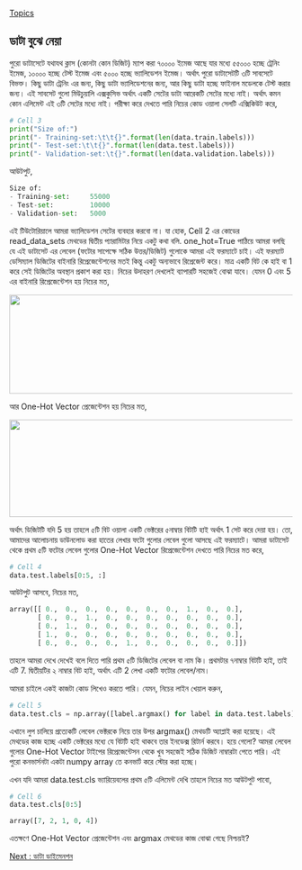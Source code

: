 [Topics](/SUMMARY.md)

## ডাটা বুঝে নেয়া  
পুরো ডাটাসেটে যথাযথ ক্লাস (কোনটা কোন ডিজিট) ম্যাপ করা ৭০০০০ ইমেজ আছে যার মধ্যে ৫৫০০০ হচ্ছে ট্রেনিং ইমেজ, ১০০০০ হচ্ছে টেস্ট ইমেজ এবং ৫০০০ হচ্ছে ভ্যালিডেশন ইমেজ। অর্থাৎ পুরো ডাটাসেটটি ৩টি সাবসেটে বিভক্ত। কিছু ডাটা ট্রেনিং এর জন্য, কিছু ডাটা ভ্যালিডেশনের জন্য, আর কিছু ডাটা হচ্ছে ফাইনাল মডেলকে টেস্ট করার জন্য। এই সাবসেট গুলো মিউচুয়ালি এক্সকুসিভ অর্থাৎ একটি সেটের ডাটা আরেকটি সেটের মধ্যে নাই। অর্থাৎ কমন কোন এলিমেন্ট এই ৩টি সেটের মধ্যে নাই। পরীক্ষা করে দেখতে পারি নিচের কোড ওয়ালা সেলটি এক্সিকিউট করে,

```python
# Cell 3
print("Size of:")
print("- Training-set:\t\t{}".format(len(data.train.labels))) 
print("- Test-set:\t\t{}".format(len(data.test.labels)))
print("- Validation-set:\t{}".format(len(data.validation.labels)))
```

আউটপুট,

```python
Size of:
- Training-set:     55000
- Test-set:         10000
- Validation-set:   5000
```

এই টিউটোরিয়ালে আমরা ভ্যালিডেশন সেটের ব্যবহার করবো না। যা হোক, Cell 2 এর কোডের read_data_sets মেথডের দ্বিতীয় প্যারামিটার নিয়ে একটু কথা বলি. one_hot=True পাঠিয়ে আমরা বলছি যে এই ডাটাসেট এর লেবেল (ফটোর সাপেক্ষে সঠিক উত্তর/ডিজিট) গুলোকে আমরা এই ফরম্যাটে চাই। এই ফরম্যাট ডেসিম্যাল ডিজিটের বাইনারি রিপ্রেজেন্টেশনের মতই কিন্তু একটু অন্যভাবে রিপ্রেজেন্ট করে। মাত্র একটি বিট কে হাই বা 1 করে সেই ডিজিটের অবস্থান প্রকাশ করা হয়। নিচের উদাহরণ দেখলেই ব্যাপারটি সহজেই বোঝা যাবে। যেমন 0 এবং 5 এর বাইনারি রিপ্রেজেন্টেশন হয় নিচের মত,

<img class="aligncenter size-full wp-image-1767" src="https://nuhil.files.wordpress.com/2017/05/screen-shot-2017-05-28-at-4-36-00-pm.png" alt="" width="631" height="176" />

আর One-Hot Vector প্রেজেন্টেশন হয় নিচের মত,

<img class="aligncenter size-full wp-image-1768" src="https://nuhil.files.wordpress.com/2017/05/screen-shot-2017-05-28-at-4-37-36-pm.png" alt="" width="629" height="173" />

অর্থাৎ ডিজিটটি যদি 5 হয় তাহলে ৫টি বিট ওয়ালা একটি ভেক্টরের ৫নাম্বার বিটটি হাই অর্থাৎ 1 সেট করে দেয়া হয়। তো, আমাদের আলোচনায় ডাউনলোড করা হাতের লেখার ফটো গুলোর লেবেল গুলো আসছে এই ফরম্যাটে। আমরা ডাটাসেট থেকে প্রথম ৫টি ফটোর লেবেল গুলোর One-Hot Vector রিপ্রেজেন্টেশন দেখতে পারি নিচের মত করে,

```python
# Cell 4
data.test.labels[0:5, :]
```

আউটপুট আসবে, নিচের মত,

```python
array([[ 0.,  0.,  0.,  0.,  0.,  0.,  0.,  1.,  0.,  0.],
       [ 0.,  0.,  1.,  0.,  0.,  0.,  0.,  0.,  0.,  0.],
       [ 0.,  1.,  0.,  0.,  0.,  0.,  0.,  0.,  0.,  0.],
       [ 1.,  0.,  0.,  0.,  0.,  0.,  0.,  0.,  0.,  0.],
       [ 0.,  0.,  0.,  0.,  1.,  0.,  0.,  0.,  0.,  0.]])
```

তাহলে আমরা দেখে দেখেই বলে দিতে পারি প্রথম ৫টি ডিজিটের লেবেল বা নাম কি। প্রথমটার ৭নাম্বার বিটটি হাই, তাই এটি 7. দ্বিতীয়টির ২ নাম্বার বিট হাই, অর্থাৎ এটি 2 লেখা একটি ফটোর লেবেল/নাম।

আমরা চাইলে একই কাজটা কোড লিখেও করতে পারি। যেমন, নিচের লাইন খেয়াল করুন,

```python
# Cell 5
data.test.cls = np.array([label.argmax() for label in data.test.labels])
```

এখানে লুপ চালিয়ে প্রত্যেকটি লেবেল ভেক্টরকে নিয়ে তার উপর argmax() মেথডটি অ্যাপ্লাই করা হয়েছে। এই মেথডের কাজ হচ্ছে একটি ভেক্টরের মধ্যে যে বিটটি হাই থাকবে তার ইনডেক্স রিটার্ন করবে। হয়ে গেলো? আমরা লেবেল গুলোর One-Hot Vector টাইপের রিপ্রেজেন্টেসন থেকে খুব সহজেই সঠিক ডিজিট নাম্বারটা পেতে পারি। এই পুরো কনভার্সনটা একটা numpy array তে কনভার্ট করে স্টোর করা হচ্ছে।

এখন যদি আমরা data.test.cls ভ্যারিয়েবলের প্রথম ৫টি এলিমেন্ট দেখি তাহলে নিচের মত আউটপুট পাবো,

```python
# Cell 6
data.test.cls[0:5]
```


```python
array([7, 2, 1, 0, 4])
```

এতক্ষণে One-Hot Vector প্রেজেন্টেশন এবং argmax মেথডের কাজ বোঝা গেছে নিশ্চয়ই?

[Next : ডাটা ডাইমেনশন](tf-img-class-data-dimen.md)
